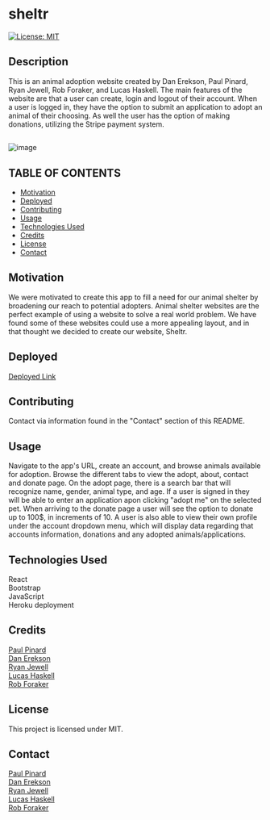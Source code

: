 # sheltr

[![License: MIT](https://img.shields.io/badge/License-MIT-yellow.svg)](https://opensource.org/licenses/MIT)

## Description

This is an animal adoption website created by Dan Erekson, Paul Pinard, Ryan Jewell, Rob Foraker, and Lucas Haskell.
The main features of the website are that a user can create, login and logout of their account. When a user is logged
in, they have the option to submit an application to adopt an animal of their choosing. As well the user has the option
of making donations, utilizing the Stripe payment system. 
##
![image](https://user-images.githubusercontent.com/104117927/208325306-0ab21681-0377-434b-b58f-d5b21cbb7474.png)

## TABLE OF CONTENTS
* [Motivation](#motivation)
* [Deployed](#deployed)
* [Contributing](#contributing)
* [Usage](#usage)
* [Technologies Used](#languages)
* [Credits](#credits)
* [License](#license)
* [Contact](#contact)
  
## Motivation

We were motivated to create this app to fill a need for our animal shelter by broadening our reach to potential adopters. 
Animal shelter websites are the perfect example of using a website to solve a real world problem. We have found some of 
these websites could use a more appealing layout, and in that thought we decided to create our website, Sheltr. 

## Deployed
[Deployed Link](https://sheltr.tech/)

## Contributing
Contact via information found in the "Contact" section of this README.

## Usage
Navigate to the app's URL, create an account, and browse animals available for adoption.
Browse the different tabs to view the adopt, about, contact and donate page. On the 
adopt page, there is a search bar that will recognize name, gender, animal type, and age.
If a user is signed in they will be able to enter an application apon clicking
"adopt me" on the selected pet. When arriving to the donate page a user will see the option
to donate up to 100$, in increments of 10. A user is also able to view their own profile
under the account dropdown menu, which will display data regarding that accounts information,
donations and any adopted animals/applications.

## Technologies Used
React  
Bootstrap  
JavaScript  
Heroku deployment  

## Credits
[Paul Pinard](https://github.com/pikaypi)  
[Dan Erekson](https://github.com/derekson333)  
[Ryan Jewell](https://github.com/Rjewell859)  
[Lucas Haskell](https://github.com/BarkMulcher)  
[Rob Foraker](https://github.com/rforaker)  

## License
This project is licensed under MIT.

## Contact
[Paul Pinard](https://github.com/pikaypi)  
[Dan Erekson](https://github.com/derekson333)  
[Ryan Jewell](https://github.com/Rjewell859)  
[Lucas Haskell](https://github.com/BarkMulcher)  
[Rob Foraker](https://github.com/rforaker)  
